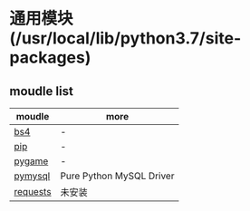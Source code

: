 # 通用模块 (/usr/local/lib/python3.7/site-packages)

## moudle list

| moudle                    | more                     |
| ------------------------- | ------------------------ |
| [bs4](./bs4.md)           | -                        |
| [pip](./pip.md)           | -                        |
| [pygame](./pygame.md)     | -                        |
| [pymysql](./pymysql.md)   | Pure Python MySQL Driver |
| [requests](./requests.md) | 未安装                   |
